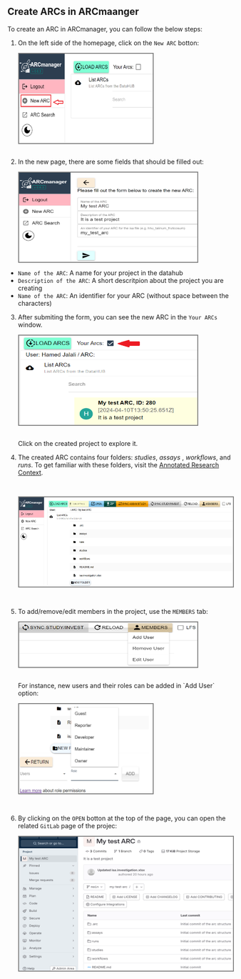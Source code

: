## Create ARCs in ARCmaanger

To create an ARC in ARCmanager, you can follow the below steps:

1. On the left side of the homepage, click on the `New ARC` botton:
    <p float="center">
        <img src="./img/New_ARC.png" width="300" height="200" align="center" style="border: 2px solid  gray;"/>
    </p>
    </br>
2. In the new page, there are some fields that should be filled out:
     <p float="center">
        <img src="./img/ARC_Create.png" width="400" height="200" align="center" style="border: 2px solid  gray;" />
    </p>

- `Name of the ARC`: A name for your project in the datahub
- `Description of the ARC`: A short descritpion about the project you are creating  
- `Name of the ARC`: An identifier for your ARC (without space between the characters)

 

3. After submiting the form, you can see the new ARC in the `Your ARCs` window.
    </br>
    <p float="center">
        <img src="./img/Created_ARC.png" width="400" height="200" align="center" style="border: 2px solid  gray;" />
    </p>
    </br>
    Click on the created project to explore it.

4. The created ARC contains four folders: *studies*, *assays* , *workflows*, and *runs*.  To get familiar with these folders, visit the [Annotated Research Context](https://www.nfdi4plants.de/nfdi4plants.knowledgebase/docs/implementation/AnnotatedResearchContext.html).

    </br>
    <p float="center">
        <img src="./img/ARC_explore.png" width="500" height="200" align="center"  style="border: 2px solid  gray;"/>
    </p>
    </br>

5.  To add/remove/edit members in the project, use the `MEMBERS` tab: 
    <p float="center">
        <img src="./img/members.png" width="400" height="100" align="center" style="border: 2px solid  gray;"/>
    </p>
    </br>
    For instance, new users and their roles can be added in `Add User` option:  
    <p float="center">
        <img src="./img/add_user.png" width="300" height="200" align="center" style="border: 2px solid  gray;"/>
    </p>
    </br>

6. By clicking on the `OPEN` botton at the top of the page, you can open the related  `GitLab` page of the projec:
    </br>
    <p float="center">
        <img src="./img/gitlab.png" width="600" height="300" align="center" style="border: 2px solid  gray;"/>
    </p>
    </br>


